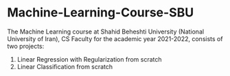 # Machine-Learning-Course-SBU
The Machine Learning course at Shahid Beheshti University (National University of Iran), CS Faculty for the academic year 2021-2022, consists of two projects:
1. Linear Regression with Regularization from scratch
2. Linear Classification from scratch
